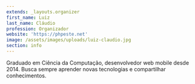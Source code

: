 ```yaml
---
extends: _layouts.organizer
first_name: Luiz
last_name: Cláudio
profession: Organizador
website: 'https://phpeste.net'
image: /assets/images/uploads/luiz-claudio.jpg
section: info
---
```


Graduado em Ciência da Computação, desenvolvedor web mobile desde 2014. Busca sempre aprender novas tecnologias e compartilhar conhecimentos.

